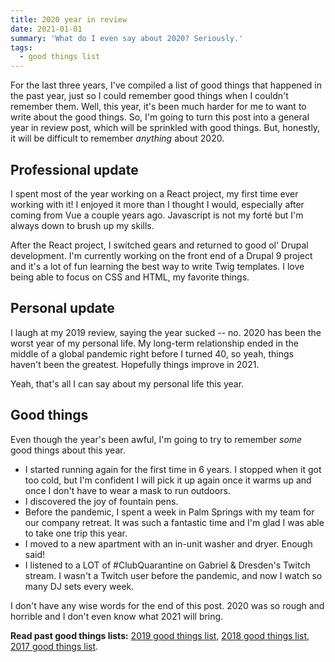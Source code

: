 ```yaml
---
title: 2020 year in review
date: 2021-01-01
summary: 'What do I even say about 2020? Seriously.'
tags:
  - good things list
---
```


For the last three years, I've compiled a list of good things that happened in the past year, just so I could remember good things when I couldn't remember them. Well, this year, it's been much harder for me to want to write about the good things. So, I'm going to turn this post into a general year in review post, which will be sprinkled with good things. But, honestly, it will be difficult to remember _anything_ about 2020.

## Professional update

I spent most of the year working on a React project, my first time ever working with it! I enjoyed it more than I thought I would, especially after coming from Vue a couple years ago. Javascript is not my forté but I'm always down to brush up my skills.

After the React project, I switched gears and returned to good ol' Drupal development. I'm currently working on the front end of a Drupal 9 project and it's a lot of fun learning the best way to write Twig templates. I love being able to focus on CSS and HTML, my favorite things.

## Personal update

I laugh at my 2019 review, saying the year sucked -- no. 2020 has been the worst year of my personal life. My long-term relationship ended in the middle of a global pandemic right before I turned 40, so yeah, things haven't been the greatest. Hopefully things improve in 2021.

Yeah, that's all I can say about my personal life this year.

## Good things

Even though the year's been awful, I'm going to try to remember _some_ good things about this year.

- I started running again for the first time in 6 years. I stopped when it got too cold, but I'm confident I will pick it up again once it warms up and once I don't have to wear a mask to run outdoors.
- I discovered the joy of fountain pens.
- Before the pandemic, I spent a week in Palm Springs with my team for our company retreat. It was such a fantastic time and I'm glad I was able to take one trip this year.
- I moved to a new apartment with an in-unit washer and dryer. Enough said!
- I listened to a LOT of #ClubQuarantine on Gabriel & Dresden's Twitch stream. I wasn't a Twitch user before the pandemic, and now I watch so many DJ sets every week.

I don't have any wise words for the end of this post. 2020 was so rough and horrible and I don't even know what 2021 will bring.

**Read past good things lists:** [2019 good things list](/posts/2019-good-things-list), [2018 good things list](/posts/2018-good-things-list), [2017 good things list](/posts/2017-good-things-list).
